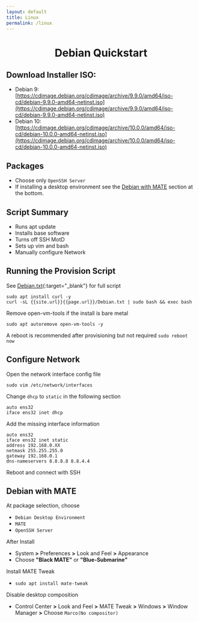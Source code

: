 ```yaml
---
layout: default
title: Linux
permalink: /linux
---
```


# <center>Debian Quickstart</center>

## Download Installer ISO:
* Debian 9: [https://cdimage.debian.org/cdimage/archive/9.9.0/amd64/iso-cd/debian-9.9.0-amd64-netinst.iso](https://cdimage.debian.org/cdimage/archive/9.9.0/amd64/iso-cd/debian-9.9.0-amd64-netinst.iso)
* Debian 10: [https://cdimage.debian.org/cdimage/archive/10.0.0/amd64/iso-cd/debian-10.0.0-amd64-netinst.iso](https://cdimage.debian.org/cdimage/archive/10.0.0/amd64/iso-cd/debian-10.0.0-amd64-netinst.iso)

## Packages
- Choose only `OpenSSH Server`
- If installing a desktop environment see the [Debian with MATE](#debian-with-mate) section at the bottom.

## Script Summary
- Runs apt update
- Installs base software
- Turns off SSH MotD
- Sets up vim and bash
- Manually configure Network

## Running the Provision Script
See [Debian.txt]({{site.url}}{{page.url}}/Debian.txt){:target="_blank"} for full script

```
sudo apt install curl -y
curl -sL {{site.url}}{{page.url}}/Debian.txt | sudo bash && exec bash
```
Remove open-vm-tools if the install is bare metal
```
sudo apt autoremove open-vm-tools -y
```

A reboot is recommended after provisioning but not required
`sudo reboot now`

## Configure Network
Open the network interface config file
```
sudo vim /etc/network/interfaces
```

Change `dhcp` to `static` in the following section
```
auto ens32
iface ens32 inet dhcp
```

Add the missing interface information
```
auto ens32
iface ens32 inet static
address 192.168.0.XX
netmask 255.255.255.0
gateway 192.168.0.1
dns-nameservers 8.8.8.8 8.8.4.4
```

Reboot and connect with SSH

## Debian with MATE ##
At package selection, choose
- `Debian Desktop Environment`
- `MATE`
- `OpenSSH Server`

After Install
- System **>** Preferences **>** Look and Feel **>** Appearance
- Choose **"Black MATE"** or **"Blue-Submarine"**

Install MATE Tweak
 - `sudo apt install mate-tweak`

Disable desktop composition
- Control Center **>** Look and Feel **>** MATE Tweak **>** Windows **>** Window Manager **>** Choose `Marco(No compositor)`
